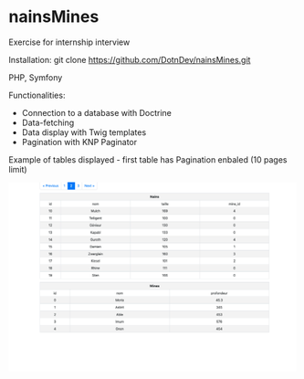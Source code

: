 # nainsMines

Exercise for internship interview

Installation:
git clone https://github.com/DotnDev/nainsMines.git

PHP, Symfony

Functionalities:

- Connection to a database with Doctrine
- Data-fetching 
- Data display with Twig templates 
- Pagination with KNP Paginator



Example of tables displayed - first table has Pagination enbaled (10 pages limit)


![Screenshot of tables](https://github.com/DotnDev/nainsMines/blob/master/Screenshot%202020-02-13%20at%2016.05.33.png?raw=true)
